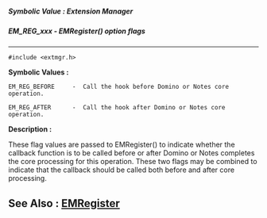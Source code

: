 ##### Symbolic Value : Extension Manager
##### EM_REG_xxx - EMRegister() option flags
---
```
#include <extmgr.h>
```

**Symbolic Values :**

	EM_REG_BEFORE	  -  Call the hook before Domino or Notes core operation.

	EM_REG_AFTER	  -  Call the hook after Domino or Notes core operation.


**Description :**

These flag values are passed to EMRegister() to indicate whether the callback function is to be called before or after Domino or Notes completes the core processing for this operation.  These two flags may be combined to indicate that the callback should be called both before and after core processing.


**See Also :**
[EMRegister](/domino-c-api-docs/reference/Func/EMRegister)
---
